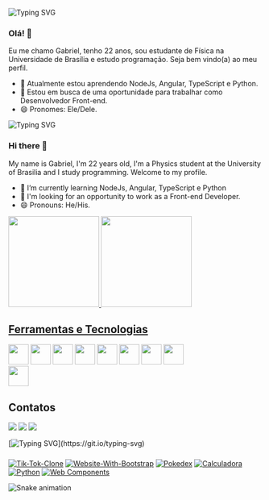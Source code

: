 ![Typing SVG](https://readme-typing-svg.herokuapp.com/?color=FFF&size=35&center=true&vCenter=true&width=1000&lines=Bem-vindo!)
### Olá! 👋

Eu me chamo Gabriel, tenho 22 anos, sou estudante de Física na Universidade de Brasília e estudo programação. Seja bem vindo(a) ao meu perfil.
- 🌱 Atualmente estou aprendendo NodeJs, Angular, TypeScript e Python.
- 🤔 Estou em busca de uma oportunidade para trabalhar como Desenvolvedor Front-end.
- 😄 Pronomes: Ele/Dele.

![Typing SVG](https://readme-typing-svg.herokuapp.com/?color=ccc&size=35&center=true&vCenter=true&width=1000&lines=Welcome!)

### Hi there 👋
My name is Gabriel, I'm 22 years old, I'm a Physics student at the University of Brasilia and I study programming. Welcome to my profile.

<!--
**Teles-Gabriel/Teles-Gabriel** is a ✨ _special_ ✨ repository because its `README.md` (this file) appears on your GitHub profile.

Here are some ideas to get you started:

- 🔭 I’m currently working on ...

- 👯 I’m looking to collaborate on ...
- 🤔 I’m looking for help with  ...
- 💬 Ask me about ...
- 📫 How to reach me: ...
- ⚡ Fun fact:  ...
-->
- 🌱 I’m currently learning NodeJs, Angular, TypeScript e Python
- 🤔 I'm looking for an opportunity to work as a Front-end Developer.
- 😄 Pronouns: He/His.

<div>
<a href="https://github.com/Teles-Gabriel">
<img height="180em" width="auto" src="https://github-readme-stats-sigma-five.vercel.app/api/top-langs/?username=Teles-Gabriel&layout=compact&langs_count=7&theme=dracula"/>
  
<a href="https://github.com/Teles-Gabriel">
<img height="180em" width="auto" src="https://github-readme-stats-sigma-five.vercel.app/api?username=Teles-Gabriel&show_icons=true&theme=dracula&include_all_commits=true&count_private=true"/>
</div>

 ## Ferramentas e Tecnologias
 <a><img src="https://cdn.jsdelivr.net/gh/devicons/devicon/icons/bootstrap/bootstrap-plain-wordmark.svg" width="40" height="40" /></a>
 <a><img src="https://cdn.jsdelivr.net/gh/devicons/devicon/icons/css3/css3-plain-wordmark.svg" width="40" height="40"/></a>
 <a><img src="https://cdn.jsdelivr.net/gh/devicons/devicon/icons/git/git-plain-wordmark.svg" width="40" height="40"/></a>
 <a><img src="https://cdn.jsdelivr.net/gh/devicons/devicon/icons/html5/html5-plain-wordmark.svg" width="40" height="40"/></a>
 <a><img src="https://cdn.jsdelivr.net/gh/devicons/devicon/icons/javascript/javascript-original.svg" width="40" height="40"/></a>
 <a><img src="https://cdn.jsdelivr.net/gh/devicons/devicon/icons/nodejs/nodejs-original.svg" width="40" height="40" /></a>
 <a><img src="https://cdn.jsdelivr.net/gh/devicons/devicon/icons/python/python-original.svg" width="40" height="40"/></a>
 <a><img src="https://cdn.jsdelivr.net/gh/devicons/devicon/icons/r/r-original.svg" width="40" height="40"/></a>        
 <a><img src="https://cdn.jsdelivr.net/gh/devicons/devicon/icons/typescript/typescript-plain.svg" width="40" height="40"/></a>
  
## Contatos

<div>
<a href = "mailto:gabrielteles0609@gmail.com"><img src="https://img.shields.io/badge/Gmail-D14836?style=for-the-badge&logo=gmail&logoColor=white" target="_blank"></a>
<a href="https://instagram.com/gabrielteles001" target="_blank"><img src="https://img.shields.io/badge/-Instagram-%23E4405F?style=for-the-badge&logo=instagram&logoColor=white" target="_blank"></a>
<a href="https://www.linkedin.com/in/gabriel--teles" target="_blank"><img src="https://img.shields.io/badge/-LinkedIn-%230077B5?style=for-the-badge&logo=linkedin&logoColor=white" target="_blank"></a>   
</div>

   [![Typing SVG](https://readme-typing-svg.herokuapp.com/?color=ccc&size=35&center=true&vCenter=true&width=1000&lines=Projetos+Destaque!)](https://git.io/typing-svg)
###


[![Tik-Tok-Clone](https://github-readme-stats.vercel.app/api/pin/?username=Teles-Gabriel&repo=Tik-Tok-Clone&bg_color=161B22&title_color=673ab7&text_color=D0E2F2&icon_color=673ab7&border_color=673ab7)](https://github.com/Teles-Gabriel/Tik-Tok-Clone)
[![Website-With-Bootstrap](https://github-readme-stats.vercel.app/api/pin/?username=Teles-Gabriel&repo=Website-With-Bootstrap&bg_color=161B22&title_color=673ab7&text_color=D0E2F2&icon_color=673ab7&border_color=673ab7)](https://github.com/Teles-Gabriel/Website-With-Bootstrap)
[![Pokedex](https://github-readme-stats.vercel.app/api/pin/?username=Teles-Gabriel&repo=Pokedex&bg_color=161B22&title_color=673ab7&text_color=D0E2F2&icon_color=673ab7&border_color=673ab7)](https://github.com/Teles-Gabriel/Pokedex)
[![Calculadora](https://github-readme-stats.vercel.app/api/pin/?username=Teles-Gabriel&repo=Calculadora&bg_color=161B22&title_color=673ab7&text_color=D0E2F2&icon_color=673ab7&border_color=673ab7)](https://github.com/Teles-Gabriel/Calculadora)
[![Python](https://github-readme-stats.vercel.app/api/pin/?username=Teles-Gabriel&repo=Python&bg_color=161B22&title_color=673ab7&text_color=D0E2F2&icon_color=673ab7&border_color=673ab7)](https://github.com/Teles-Gabriel/Python)
[![Web Components](https://github-readme-stats.vercel.app/api/pin/?username=Teles-Gabriel&repo=componentes&bg_color=161B22&title_color=673ab7&text_color=D0E2F2&icon_color=673ab7&border_color=673ab7)](https://github.com/Teles-Gabriel/componentes)

![Snake animation](https://github.com/Teles-Gabriel/Teles-Gabriel/blob/output/github-contribution-grid-snake.svg)
  
